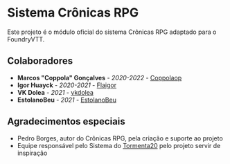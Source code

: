 # Sistema Crônicas RPG

Este projeto é o módulo oficial do sistema Crônicas RPG adaptado para o FoundryVTT.

## Colaboradores
* **Marcos "Coppola" Gonçalves** - *2020-2022* - [Coppolaop](https://github.com/coppolaop)
* **Igor Huayck** - *2020-2021* - [Flaigor](https://github.com/Flaigor)
* **VK Dolea** - *2021* - [vkdolea](https://github.com/vkdolea)
* **EstolanoBeu** - *2021* - [EstolanoBeu](https://github.com/EstolanoBeu)

## Agradecimentos especiais
- Pedro Borges, autor do Crônicas RPG, pela criação e suporte ao projeto
- Equipe responsável pelo Sistema do [Tormenta20](https://gitlab.com/vizael/Tormenta20/) pelo projeto servir de inspiração